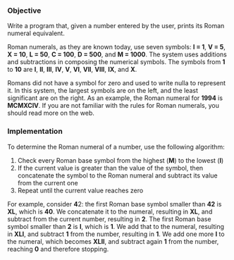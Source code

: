 ### Objective

Write a program that, given a number entered by the user, prints its Roman numeral equivalent. 

Roman numerals, as they are known today, use seven symbols: **I = 1**, **V = 5**, **X = 10**, **L = 50**, **C = 100**, **D = 500**, and **M = 1000**. The system uses additions and subtractions in composing the numerical symbols. The symbols from **1** to **10** are **I**, **II**, **III**, **IV**, **V**, **VI**, **VII**, **VIII**, **IX**, and **X**. 

Romans did not have a symbol for zero and used to write nulla to represent it. In this system, the largest symbols are on the left, and the least significant are on the right. As an example, the Roman numeral for **1994** is **MCMXCIV**. If you are not familiar with the rules for Roman numerals, you should read more on the web.

### Implementation
To determine the Roman numeral of a number, use the following algorithm:

1. Check every Roman base symbol from the highest (**M**) to the lowest (**I**)
2. If the current value is greater than the value of the symbol, then concatenate the symbol to the Roman numeral and subtract its value from the current one
3. Repeat until the current value reaches zero


For example, consider **4**2: the first Roman base symbol smaller than **42** is **XL**, which is **40**. We concatenate it to the numeral, resulting in **XL**, and subtract from the current number, resulting in **2**. The first Roman base symbol smaller than **2** is **I**, which is **1**. We add that to the numeral, resulting in **XLI**, and subtract **1** from the number, resulting in **1**. We add one more **I** to the numeral, which becomes **XLII**, and subtract again **1** from the number, reaching **0** and therefore stopping.

